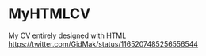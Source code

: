 # MyHTMLCV
My CV entirely designed with HTML
https://twitter.com/GidMak/status/1165207485256556544

